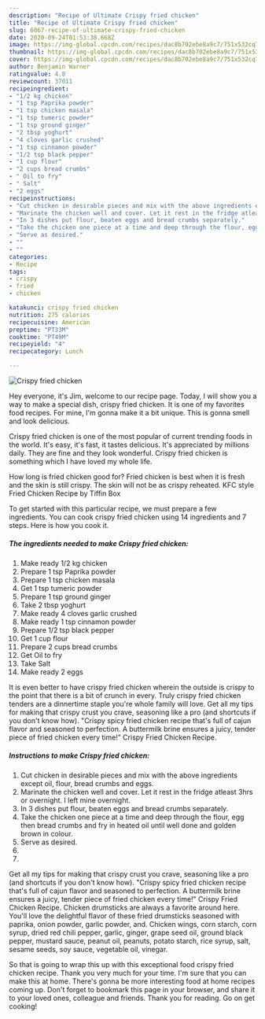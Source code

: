 ```yaml
---
description: "Recipe of Ultimate Crispy fried chicken"
title: "Recipe of Ultimate Crispy fried chicken"
slug: 6067-recipe-of-ultimate-crispy-fried-chicken
date: 2020-09-24T01:53:38.668Z
image: https://img-global.cpcdn.com/recipes/dac8b702ebe8a9c7/751x532cq70/crispy-fried-chicken-recipe-main-photo.jpg
thumbnail: https://img-global.cpcdn.com/recipes/dac8b702ebe8a9c7/751x532cq70/crispy-fried-chicken-recipe-main-photo.jpg
cover: https://img-global.cpcdn.com/recipes/dac8b702ebe8a9c7/751x532cq70/crispy-fried-chicken-recipe-main-photo.jpg
author: Benjamin Warner
ratingvalue: 4.8
reviewcount: 37011
recipeingredient:
- "1/2 kg chicken"
- "1 tsp Paprika powder"
- "1 tsp chicken masala"
- "1 tsp tumeric powder"
- "1 tsp ground ginger"
- "2 tbsp yoghurt"
- "4 cloves garlic crushed"
- "1 tsp cinnamon powder"
- "1/2 tsp black pepper"
- "1 cup flour"
- "2 cups bread crumbs"
- " Oil to fry"
- " Salt"
- "2 eggs"
recipeinstructions:
- "Cut chicken in desirable pieces and mix with the above ingredients except oil, flour, bread crumbs and eggs."
- "Marinate the chicken well and cover. Let it rest in the fridge atleast 3hrs or overnight. I left mine overnight."
- "In 3 dishes put flour, beaten eggs and bread crumbs separately."
- "Take the chicken one piece at a time and deep through the flour, egg then bread crumbs and fry in heated oil until well done and golden brown in colour."
- "Serve as desired."
- ""
- ""
categories:
- Recipe
tags:
- crispy
- fried
- chicken

katakunci: crispy fried chicken 
nutrition: 275 calories
recipecuisine: American
preptime: "PT33M"
cooktime: "PT49M"
recipeyield: "4"
recipecategory: Lunch

---
```



![Crispy fried chicken](https://img-global.cpcdn.com/recipes/dac8b702ebe8a9c7/751x532cq70/crispy-fried-chicken-recipe-main-photo.jpg)

Hey everyone, it's Jim, welcome to our recipe page. Today, I will show you a way to make a special dish, crispy fried chicken. It is one of my favorites food recipes. For mine, I'm gonna make it a bit unique. This is gonna smell and look delicious.

Crispy fried chicken is one of the most popular of current trending foods in the world. It's easy, it's fast, it tastes delicious. It's appreciated by millions daily. They are fine and they look wonderful. Crispy fried chicken is something which I have loved my whole life.

How long is fried chicken good for? Fried chicken is best when it is fresh and the skin is still crispy. The skin will not be as crispy reheated. KFC style Fried Chicken Recipe by Tiffin Box


To get started with this particular recipe, we must prepare a few ingredients. You can cook crispy fried chicken using 14 ingredients and 7 steps. Here is how you cook it.

<!--inarticleads1-->

##### The ingredients needed to make Crispy fried chicken:

1. Make ready 1/2 kg chicken
1. Prepare 1 tsp Paprika powder
1. Prepare 1 tsp chicken masala
1. Get 1 tsp tumeric powder
1. Prepare 1 tsp ground ginger
1. Take 2 tbsp yoghurt
1. Make ready 4 cloves garlic crushed
1. Make ready 1 tsp cinnamon powder
1. Prepare 1/2 tsp black pepper
1. Get 1 cup flour
1. Prepare 2 cups bread crumbs
1. Get  Oil to fry
1. Take  Salt
1. Make ready 2 eggs


It is even better to have crispy fried chicken wherein the outside is crispy to the point that there is a bit of crunch in every. Truly crispy fried chicken tenders are a dinnertime staple you&#39;re whole family will love. Get all my tips for making that crispy crust you crave, seasoning like a pro (and shortcuts if you don&#39;t know how). &#34;Crispy spicy fried chicken recipe that&#39;s full of cajun flavor and seasoned to perfection. A buttermilk brine ensures a juicy, tender piece of fried chicken every time!&#34; Crispy Fried Chicken Recipe. 

<!--inarticleads2-->

##### Instructions to make Crispy fried chicken:

1. Cut chicken in desirable pieces and mix with the above ingredients except oil, flour, bread crumbs and eggs.
1. Marinate the chicken well and cover. Let it rest in the fridge atleast 3hrs or overnight. I left mine overnight.
1. In 3 dishes put flour, beaten eggs and bread crumbs separately.
1. Take the chicken one piece at a time and deep through the flour, egg then bread crumbs and fry in heated oil until well done and golden brown in colour.
1. Serve as desired.
1. 
1. 


Get all my tips for making that crispy crust you crave, seasoning like a pro (and shortcuts if you don&#39;t know how). &#34;Crispy spicy fried chicken recipe that&#39;s full of cajun flavor and seasoned to perfection. A buttermilk brine ensures a juicy, tender piece of fried chicken every time!&#34; Crispy Fried Chicken Recipe. Chicken drumsticks are always a favorite around here. You&#39;ll love the delightful flavor of these fried drumsticks seasoned with paprika, onion powder, garlic powder, and. Chicken wings, corn starch, corn syrup, dried red chili pepper, garlic, ginger, grape seed oil, ground black pepper, mustard sauce, peanut oil, peanuts, potato starch, rice syrup, salt, sesame seeds, soy sauce, vegetable oil, vinegar. 

So that is going to wrap this up with this exceptional food crispy fried chicken recipe. Thank you very much for your time. I'm sure that you can make this at home. There's gonna be more interesting food at home recipes coming up. Don't forget to bookmark this page in your browser, and share it to your loved ones, colleague and friends. Thank you for reading. Go on get cooking!
